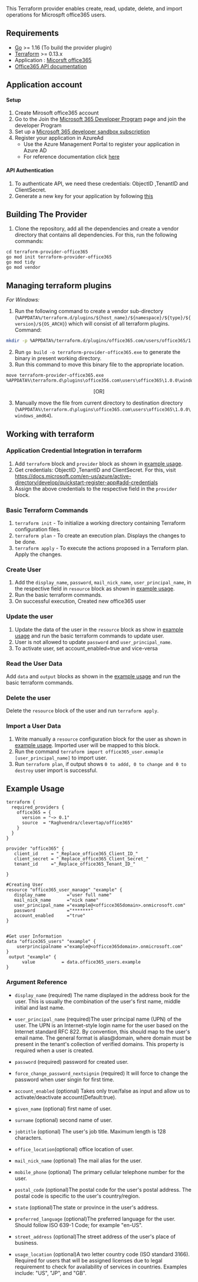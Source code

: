 This Terraform provider enables create, read, update, delete, and import operations for Microspft office365 users.

## Requirements

- [Go](https://golang.org/doc/install) >= 1.16 (To build the provider plugin)
- [Terraform](https://www.terraform.io/downloads.html) >= 0.13.x
- Application : [Micorsft office365](https://www.office.com/)
- [Office365 API documentation](https://docs.microsoft.com/en-us/graph/overview)

## Application account

#### Setup

1. Create Mirosoft office365 account
1. Go to the Join the [Microsoft 365 Developer Program](https://developer.microsoft.com/en-us/microsoft-365/dev-program) page and join the developer Program
2. Set up a [Microsoft 365 developer sandbox subscription](https://docs.microsoft.com/en-us/office/developer-program/microsoft-365-developer-program-get-started)
3. Register your application in AzureAd
   - Use the Azure Management Portal to register your application in Azure AD
   - For reference documentation click [here](https://docs.microsoft.com/en-us/office/office-365-management-api/get-started-with-office-365-management-apis#prerequisites)

#### API Authentication
1. To authenticate API, we need these credentials: ObjectID ,TenantID and ClientSecret.
2.  Generate a new key for your application by following [this](https://docs.microsoft.com/en-us/office/office-365-management-api/get-started-with-office-365-management-apis#generate-a-new-key-for-your-application)


## Building The Provider 
1. Clone the repository, add all the dependencies and create a vendor directory that contains all dependencies. For this, run the following commands: <br>
```
cd terraform-provider-office365
go mod init terraform-provider-office365
go mod tidy
go mod vendor
```

## Managing terraform plugins
*For Windows:*
1. Run the following command to create a vendor sub-directory (`%APPDATA%/terraform.d/plugins/${host_name}/${namespace}/${type}/${version}/${OS_ARCH}`) which will consist of all terraform plugins. <br> 
Command: 
```bash
mkdir -p %APPDATA%/terraform.d/plugins/office365.com/users/office365/1.0.0/windows_amd64
```
2. Run `go build -o terraform-provider-office365.exe` to generate the binary in present working directory. <br>
3. Run this command to move this binary file to the appropriate location.
 ```
 move terraform-provider-office365.exe %APPDATA%\terraform.d\plugins\office356.com\users\office365\1.0.0\windows_amd64
 ``` 
<p align="center">[OR]</p>
 
3. Manually move the file from current directory to destination directory (`%APPDATA%\terraform.d\plugins\office365.com\users\office365\1.0.0\windows_amd64`).<br>

## Working with terraform

### Application Credential Integration in terraform
1. Add `terraform` block and `provider` block as shown in [example usage](#example-usage).
2. Get credentials: ObjectID ,TenantID and ClientSecret. For this, visit https://docs.microsoft.com/en-us/azure/active-directory/develop/quickstart-register-app#add-credentials
3. Assign the above credentials to the respective field in the `provider` block.

### Basic Terraform Commands
1. `terraform init` - To initialize a working directory containing Terraform configuration files.
2. `terraform plan` - To create an execution plan. Displays the changes to be done.
3. `terraform apply` - To execute the actions proposed in a Terraform plan. Apply the changes.

### Create User
1. Add the `display_name`, `password`, `mail_nick_name`, `user_principal_name`,  in the respective field in `resource` block as shown in [example usage](#example-usage).
2. Run the basic terraform commands.<br>
3. On successful execution, Created new office365 user

### Update the user
1. Update the data of the user in the `resource` block as show in [example usage](#example-usage) and run the basic terraform commands to update user. 
3. User is not allowed to update `password` and `user_principal_name`.
2. To activate user, set account_enabled=true and vice-versa

### Read the User Data
Add `data` and `output` blocks as shown in the [example usage](#example-usage) and run the basic terraform commands.

### Delete the user
Delete the `resource` block of the user and run `terraform apply`.

### Import a User Data
1. Write manually a `resource` configuration block for the user as shown in [example usage](#example-usage). Imported user will be mapped to this block.
2. Run the command `terraform import office365_user.exmaple  [user_principal_name]` to import user.
3. Run `terraform plan`, if output shows `0 to addd, 0 to change and 0 to destroy` user import is successful.

## Example Usage<a id="example-usage"></a>
```
terraform {
  required_providers {
    office365 = {
      version = "~> 0.1"
      source  = "Raghvendra/clevertap/office365"
    }
  }
}

provider "office365" {
   client_id     = "_Replace_office365_Client_ID_"
   client_secret = "_Replace_office365_Client_Secret_"
   tenant_id     ="_Replace_office365_Tenant_ID_"

}

#Creating User
resource "office365_user_manage" "example" {
   display_name        ="user full name"
   mail_nick_name      ="nick name"
   user_principal_name ="example@<officce365domain>.onmicrosoft.com"
   password            ="*******"
   account_enabled     ="true"
}


#Get user Information
data "office365_users" "example" {
    userprincipalname ="example@<officce365domain>.onmicrosoft.com"
}
 output "example" {
      value          = data.office365_users.example
}

```

### Argument Reference
- ``display_name`` (required) The name displayed in the address book for the user. This is usually the combination of the user's first name, middle initial and last name.<br/>

- ``user_principal_name`` (required)The user principal name (UPN) of the user. The UPN is an Internet-style login name for the user based on the Internet standard RFC 822. By convention, this should map to the user's email name. The general format is alias@domain, where domain must be present in the tenant's collection of verified domains. This property is required when a user is created. 

- ``password`` (required) password for created user.<br/>
- ``force_change_password_nextsignin`` (required) It will force to change the password when user singin for first time.

- ``account_enabled`` (optional) Takes only true/false as input and allow us to activate/deactivate account(Default:true).

- ``given_name`` (optional) first name of user.

- ``surname`` (optional) second name of user.

- ``jobtitle`` (optional) The user's job title. Maximum length is 128 characters.

- ``office_location``(optional) office location of user.

- ``mail_nick_name`` (optional) The mail alias for the user.

- ``mobile_phone`` (optional) The primary cellular telephone number for the user.
- ``postal_code`` (optional)The postal code for the user's postal address. The postal code is specific to the user's country/region.

- ``state`` (optional)The state or province in the user's address.
- ``preferred_language`` (optional)The preferred language for the user. Should follow ISO 639-1 Code; for example "en-US".
- ``street_address`` (optional)The street address of the user's place of business.
- ``usage_location`` (optional)A two letter country code (ISO standard 3166). Required for users that will be assigned licenses due to legal requirement to check for availability of services in countries. Examples include: "US", "JP", and "GB".


